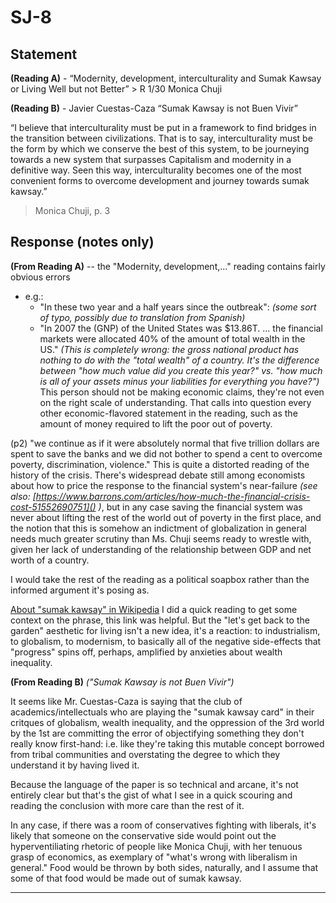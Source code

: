 # SJ-8

## Statement

**(Reading A)** - “Modernity, development, interculturality and Sumak Kawsay or Living Well but not Better” > R 1/30 Monica Chuji

**(Reading B)** - Javier Cuestas-Caza “Sumak Kawsay is not Buen Vivir”

“I believe that interculturality must be put in a framework to find bridges in the transition between civilizations. That is to say, interculturality must be the form by which we conserve the best of this system, to be journeying towards a new system that surpasses Capitalism and modernity in a definitive way. Seen this way, interculturality becomes one of the most convenient forms to overcome development and journey towards sumak kawsay.”
> Monica Chuji, p. 3

## Response (notes only)

**(From Reading A)** -- the "Modernity, development,..." reading contains fairly obvious errors

- e.g.:
    - "In these two year and a half years since the outbreak": *(some sort of typo, possibly due to translation from Spanish)*
    - "In 2007 the (GNP) of the United States was $13.86T. ... the financial markets were allocated 40% of the amount of total wealth in the US."  *(This is completely wrong: the gross national product has nothing to do with the "total wealth" of a country.  It's the difference between "how much value did you create this year?" vs. "how much is all of your assets minus your liabilities for everything you have?")*  This person should not be making economic claims, they're not even on the right scale of understanding.  That calls into question every other economic-flavored statement in the reading, such as the amount of money required to lift the poor out of poverty.

(p2) "we continue as if it were absolutely normal that five trillion dollars are spent to save the banks and we did not bother to spend a cent to overcome poverty, discrimination, violence."  This is quite a distorted reading of the history of the crisis.  There's widespread debate still among economists about how to price the response to the financial system's near-failure *(see also: [https://www.barrons.com/articles/how-much-the-financial-crisis-cost-51552690751]() )*, but in any case saving the financial system was never about lifting the rest of the world out of poverty in the first place, and the notion that this is somehow an indictment of globalization in general needs much greater scrutiny than Ms. Chuji seems ready to wrestle with, given her lack of understanding of the relationship between GDP and net worth of a country.

I would take the rest of the reading as a political soapbox rather than the informed argument it's posing as.

[About "sumak kawsay" in Wikipedia](https://en.wikipedia.org/wiki/The_Rights_of_Nature_in_Ecuador_-_Sumak_Kawsay) I did a quick reading to get some context on the phrase, this link was helpful.   But the "let's get back to the garden" aesthetic for living isn't a new idea, it's a reaction: to industrialism, to globalism, to modernism, to basically all of the negative side-effects that "progress" spins off, perhaps, amplified by anxieties about wealth inequality.


**(From Reading B)**  *("Sumak Kawsay is not Buen Vivir")*

It seems like Mr. Cuestas-Caza is saying that the club of academics/intellectuals who are playing the "sumak kawsay card" in their critques of globalism, wealth inequality, and the oppression of the 3rd world by the 1st are committing the error of objectifying something they don't really know first-hand: i.e. like they're taking this mutable concept borrowed from tribal communities and overstating the degree to which they understand it by having lived it.

Because the language of the paper is so technical and arcane, it's not entirely clear but that's the gist of what I see in a quick scouring and reading the conclusion with more care than the rest of it.

In any case, if there was a room of conservatives fighting with liberals, it's likely that someone on the conservative side would point out the hyperventiliating rhetoric of people like Monica Chuji, with her tenuous grasp of economics, as exemplary of "what's wrong with liberalism in general."  Food would be thrown by both sides, naturally, and I assume that some of that food would be made out of sumak kawsay.

---
